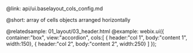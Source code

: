 @link: api/ui.baselayout_cols_config.md

@short:
	array of cells objects arranged horizontally

@relatedsample:
	01_layout/03_header.html
@example:
webix.ui({
    container:"box",
	view:"accordion",
	cols:[
		{ header:"col 1", body:"content 1", width:150},
		{ header:"col 2", body:"content 2", width:250}
	]
});